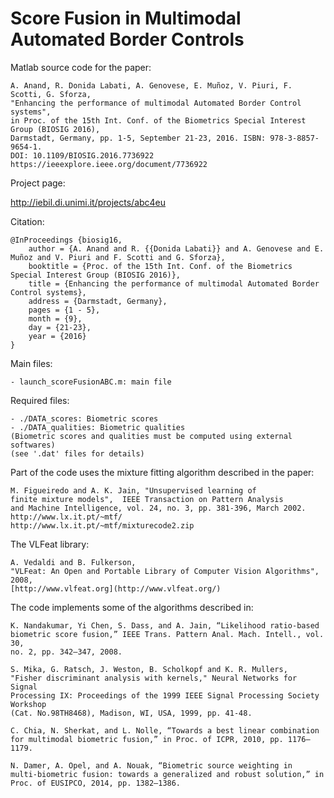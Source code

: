 # Score Fusion in Multimodal Automated Border Controls

Matlab source code for the paper:

	A. Anand, R. Donida Labati, A. Genovese, E. Muñoz, V. Piuri, F. Scotti, G. Sforza, 
    "Enhancing the performance of multimodal Automated Border Control systems", 
    in Proc. of the 15th Int. Conf. of the Biometrics Special Interest Group (BIOSIG 2016), 
    Darmstadt, Germany, pp. 1-5, September 21-23, 2016. ISBN: 978-3-8857-9654-1. 
    DOI: 10.1109/BIOSIG.2016.7736922
    https://ieeexplore.ieee.org/document/7736922

Project page:

http://iebil.di.unimi.it/projects/abc4eu

Citation:

    @InProceedings {biosig16,
        author = {A. Anand and R. {{Donida Labati}} and A. Genovese and E. Muñoz and V. Piuri and F. Scotti and G. Sforza},
        booktitle = {Proc. of the 15th Int. Conf. of the Biometrics Special Interest Group (BIOSIG 2016)},
        title = {Enhancing the performance of multimodal Automated Border Control systems},
        address = {Darmstadt, Germany},
        pages = {1 - 5},
        month = {9},
        day = {21-23},
        year = {2016}
    }

Main files:

    - launch_scoreFusionABC.m: main file

Required files:

    - ./DATA_scores: Biometric scores
    - ./DATA_qualities: Biometric qualities
    (Biometric scores and qualities must be computed using external softwares)
    (see '.dat' files for details)

Part of the code uses the mixture fitting algorithm described in the paper:

    M. Figueiredo and A. K. Jain, "Unsupervised learning of
    finite mixture models",  IEEE Transaction on Pattern Analysis
    and Machine Intelligence, vol. 24, no. 3, pp. 381-396, March 2002.
    http://www.lx.it.pt/~mtf/
    http://www.lx.it.pt/~mtf/mixturecode2.zip
    
The VLFeat library:

    A. Vedaldi and B. Fulkerson, 
    "VLFeat: An Open and Portable Library of Computer Vision Algorithms", 2008, 
    [http://www.vlfeat.org](http://www.vlfeat.org/)
    
The code implements some of the algorithms described in:

    K. Nandakumar, Yi Chen, S. Dass, and A. Jain, “Likelihood ratio-based
    biometric score fusion,” IEEE Trans. Pattern Anal. Mach. Intell., vol. 30,
    no. 2, pp. 342–347, 2008.
    
    S. Mika, G. Ratsch, J. Weston, B. Scholkopf and K. R. Mullers, 
    "Fisher discriminant analysis with kernels," Neural Networks for Signal 
    Processing IX: Proceedings of the 1999 IEEE Signal Processing Society Workshop 
    (Cat. No.98TH8468), Madison, WI, USA, 1999, pp. 41-48.

    C. Chia, N. Sherkat, and L. Nolle, “Towards a best linear combination
    for multimodal biometric fusion,” in Proc. of ICPR, 2010, pp. 1176–
    1179.
    
    N. Damer, A. Opel, and A. Nouak, “Biometric source weighting in
    multi-biometric fusion: towards a generalized and robust solution,” in
    Proc. of EUSIPCO, 2014, pp. 1382–1386.

	